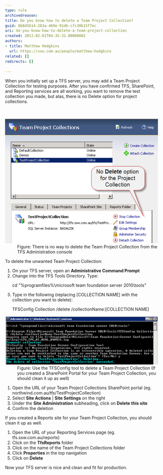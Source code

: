 ```yaml
---
type: rule
archivedreason: 
title: Do you know how to delete a Team Project Collection?
guid: 8b845614-283a-469e-91d6-cfc30b15f7ec
uri: do-you-know-how-to-delete-a-team-project-collection
created: 2011-02-01T04:35:31.0000000Z
authors:
- title: Matthew Hodgkins
  url: https://ssw.com.au/people/matthew-hodgkins
related: []
redirects: []

---
```



When you initially set up a TFS server, you may add a Team Project Collection for testing purposes. After you have confirmed TFS, SharePoint, and Reporting services are all working, you want to remove the test collection you made, but alas, there is no Delete option for project collections. <br>
<br><excerpt class='endintro'></excerpt><br>
<dl class="image"><dt><img src="tfs-admin-no-delete.png" alt="" /></dt><dd>Figure: There is no way to delete the Team Project Collection from the TFS Administration console​<br></dd></dl><p>To delete the unwanted Team Project Collection:</p><ol><li>On your TFS server, open an 
      <strong>Administrative Command Prompt</strong> </li><li>Change into the TFS Tools Directory. Type:<p class="ssw15-rteElement-CodeArea">cd "%programfiles%\microsoft team foundation server 2010\tools" </p></li><li>Type in the following (replacing [COLLECTION NAME] with the collection you want to delete):<p class="ssw15-rteElement-CodeArea">TFSConfig Collection /delete /collectionName:[COLLECTION NAME]<br></p></li></ol><dl class="image"><dt><img src="tfs-admin-delete-collection.png" alt="" /></dt><dd>Figure: Use the TFSConfig tool to delete a Team Project Collection (If you created a SharePoint Portal for your Team Project Collection, you should clean it up as well)<span style="color:#444444;">​</span></dd></dl><ol><li>Open the URL of your Team Project Collections SharePoint portal (eg. northwind.com.au/tfs/TestProjectCollection)</li><li>Select 
      <strong>Site Actions</strong> | 
      <strong>Site Settings</strong> on the right </li><li>Under the 
      <strong>Site Administration</strong> subheading, click on 
      <strong>Delete this site</strong> </li><li>Confirm the deletion </li></ol><p>If you created a Reports site for your Team Project Collection, you should clean it up as well.</p><ol><li>Open the URL of your Reporting Services page (eg. tfs.ssw.com.au/reports) </li><li>Click on the 
      <strong>TfsReports</strong> folder </li><li>Click on the name of the Team Project Collections folder </li><li>Click 
      <strong>Properties </strong>in the top navigation </li><li>Click on 
      <strong>Delete</strong> </li></ol><p>Now your TFS server is nice and clean and fit for production.</p>


